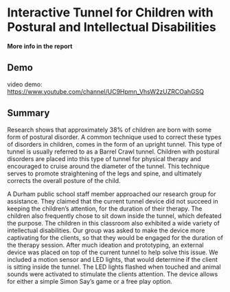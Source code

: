 # Interactive Tunnel for Children with Postural and Intellectual Disabilities

**More info in the report**

## Demo
video demo: https://www.youtube.com/channel/UC9Hpmn_VhsW2zUZRCOahGSQ

## Summary

Research shows that approximately 38% of children are born with some form of postural disorder. A common technique used to correct these types of disorders in children, comes in the form of an upright tunnel. This type of tunnel is usually referred to as a Barrel Crawl tunnel. Children with postural disorders are placed into this type of tunnel for physical therapy and encouraged to cruise around the diameter of the tunnel. This technique serves to promote straightening of the legs and spine, and ultimately corrects the overall posture of the child.

A Durham public school staff member approached our research group for assistance. They claimed that the current tunnel device did not succeed in keeping the children’s attention, for the duration of their therapy. The children also frequently chose to sit down inside the tunnel, which defeated the purpose. The children in this classroom also exhibited a wide variety of intellectual disabilities. Our group was asked to make the device more captivating for the clients, so that they would be engaged for the duration of the therapy session. After much ideation and prototyping, an external device was placed on top of the current tunnel to help solve this issue. We included a motion sensor and LED lights, that would determine if the client is sitting inside the tunnel. The LED lights flashed when touched and animal sounds were activated to stimulate the clients attention. The device allows for either a simple Simon Say’s game or a free play option.
